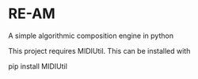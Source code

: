 # RE-AM
A simple algorithmic composition engine in python


This project requires MIDIUtil. This can be installed with

pip install MIDIUtil

